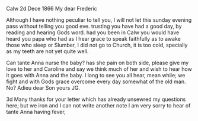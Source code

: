  Calw 2d Dece 1866
My dear Frederic

Although I have nothing peculiar to tell you, I will not let this sunday evening pass without telling you good eve. trusting you have had a good day, by reading and hearing Gods word. had you been in Calw you would have heard you papa who had as I hear grace to speak faithfully as to awake those who sleep or Slumber, I did not go to Church, it is too cold, specially as my teeth are not yet quite well.

Can tante Anna nurse the baby? has she pain on both side, please give my love to her and Caroline and say we think much of her and wish to hear how it goes with Anna and the baby. I long to see you all hear, mean while; we fight and with Gods grace overcome every day somewhat of the old man. No? 
Adieu dear Son
 yours JG.

3d Many thanks for your letter which has already unsewred my questions here; but we iron and I can not write another note I am very sorry to hear of tante Anna having fever,
